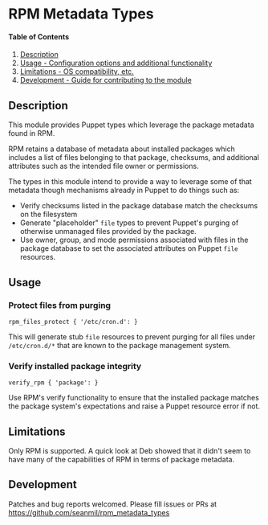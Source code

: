 # RPM Metadata Types

#### Table of Contents

1. [Description](#description)
2. [Usage - Configuration options and additional functionality](#usage)
3. [Limitations - OS compatibility, etc.](#limitations)
4. [Development - Guide for contributing to the module](#development)

## Description

This module provides Puppet types which leverage the package metadata found in RPM.

RPM retains a database of metadata about installed packages which includes a list
of files belonging to that package, checksums, and additional attributes such
as the intended file owner or permissions.

The types in this module intend to provide a way to leverage some of that metadata
though mechanisms already in Puppet to do things such as:

* Verify checksums listed in the package database match the checksums on the filesystem
* Generate "placeholder" `file` types to prevent Puppet's purging of otherwise unmanaged
  files provided by the package.
* Use owner, group, and mode permissions associated with files in the package database
  to set the associated attributes on Puppet `file` resources.

## Usage

### Protect files from purging

```
rpm_files_protect { '/etc/cron.d': }
```

This will generate stub `file` resources to prevent purging for all files under `/etc/cron.d/*`
that are known to the package management system.

### Verify installed package integrity

```
verify_rpm { 'package': }
```

Use RPM's verify functionality to ensure that the installed package matches the package
system's expectations and raise a Puppet resource error if not.

## Limitations

Only RPM is supported. A quick look at Deb showed that it didn't seem to have many
of the capabilities of RPM in terms of package metadata.

## Development

Patches and bug reports welcomed. Please fill issues or PRs at
https://github.com/seanmil/rpm_metadata_types
